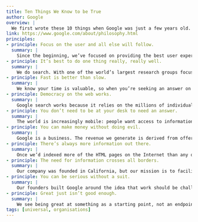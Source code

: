```yaml
---
title: Ten Things We Know to be True
author: Google
overview: |
  We first wrote these 10 things when Google was just a few years old. From time to time we revisit this list to see if it still holds true. We hope it does—and you can hold us to that. On the desk of every new Googler is a copy of these.
link: https://www.google.com/about/philosophy.html
principles:
- principle: Focus on the user and all else will follow.
  summary: |
    Since the beginning, we’ve focused on providing the best user experience possible. Whether we’re designing a new Internet browser or a new tweak to the look of the homepage, we take great care to ensure that they will ultimately serve you, rather than our own internal goal or bottom line. Our homepage interface is clear and simple, and pages load instantly. Placement in search results is never sold to anyone, and advertising is not only clearly marked as such, it offers relevant content and is not distracting. And when we build new tools and applications, we believe they should work so well you don’t have to consider how they might have been designed differently.
- principle: It’s best to do one thing really, really well.
  summary: |
    We do search. With one of the world’s largest research groups focused exclusively on solving search problems, we know what we do well, and how we could do it better. Through continued iteration on difficult problems, we’ve been able to solve complex issues and provide continuous improvements to a service that already makes finding information a fast and seamless experience for millions of people. Our dedication to improving search helps us apply what we’ve learned to new products, like Gmail and Google Maps. Our hope is to bring the power of search to previously unexplored areas, and to help people access and use even more of the ever-expanding information in their lives.
- principle: Fast is better than slow.
  summary: |
    We know your time is valuable, so when you’re seeking an answer on the web you want it right away–and we aim to please. We may be the only people in the world who can say our goal is to have people leave our website as quickly as possible. By shaving excess bits and bytes from our pages and increasing the efficiency of our serving environment, we’ve broken our own speed records many times over, so that the average response time on a search result is a fraction of a second. We keep speed in mind with each new product we release, whether it’s a mobile application or Google Chrome, a browser designed to be fast enough for the modern web. And we continue to work on making it all go even faster.
- principle: Democracy on the web works.
  summary: |
    Google search works because it relies on the millions of individuals posting links on websites to help determine which other sites offer content of value. We assess the importance of every web page using more than 200 signals and a variety of techniques, including our patented PageRank™ algorithm, which analyzes which sites have been “voted” to be the best sources of information by other pages across the web. As the web gets bigger, this approach actually improves, as each new site is another point of information and another vote to be counted. In the same vein, we are active in open source software development, where innovation takes place through the collective effort of many programmers.
- principle: You don’t need to be at your desk to need an answer.
  summary: |
    The world is increasingly mobile: people want access to information wherever they are, whenever they need it. We’re pioneering new technologies and offering new solutions for mobile services that help people all over the globe to do any number of tasks on their phone, from checking email and calendar events to watching videos, not to mention the several different ways to access Google search on a phone. In addition, we’re hoping to fuel greater innovation for mobile users everywhere with Android, a free, open source mobile platform. Android brings the openness that shaped the Internet to the mobile world. Not only does Android benefit consumers, who have more choice and innovative new mobile experiences, but it opens up revenue opportunities for carriers, manufacturers and developers.
- principle: You can make money without doing evil.
  summary: |
    Google is a business. The revenue we generate is derived from offering search technology to companies and from the sale of advertising displayed on our site and on other sites across the web. Hundreds of thousands of advertisers worldwide use AdWords to promote their products; hundreds of thousands of publishers take advantage of our AdSense program to deliver ads relevant to their site content. To ensure that we’re ultimately serving all our users (whether they are advertisers or not), we have a set of guiding principles for our advertising programs and practices: \n\n a. We don’t allow ads to be displayed on our results pages unless they are relevant where they are shown. And we firmly believe that ads can provide useful information if, and only if, they are relevant to what you wish to find–so it’s possible that certain searches won’t lead to any ads at all. \n\n b. We believe that advertising can be effective without being flashy. We don’t accept pop–up advertising, which interferes with your ability to see the content you’ve requested. We’ve found that text ads that are relevant to the person reading them draw much higher clickthrough rates than ads appearing randomly. Any advertiser, whether small or large, can take advantage of this highly targeted medium. \n\n c. Advertising on Google is always clearly identified as a “Sponsored Link,” so it does not compromise the integrity of our search results. We never manipulate rankings to put our partners higher in our search results and no one can buy better PageRank. Our users trust our objectivity and no short-term gain could ever justify breaching that trust.
- principle: There’s always more information out there.
  summary: |
    Once we’d indexed more of the HTML pages on the Internet than any other search service, our engineers turned their attention to information that was not as readily accessible. Sometimes it was just a matter of integrating new databases into search, such as adding a phone number and address lookup and a business directory. Other efforts required a bit more creativity, like adding the ability to search news archives, patents, academic journals, billions of images and millions of books. And our researchers continue looking into ways to bring all the world’s information to people seeking answers.
- principle: The need for information crosses all borders.
  summary: |
    Our company was founded in California, but our mission is to facilitate access to information for the entire world, and in every language. To that end, we have offices in more than 60 countries, maintain more than 180 Internet domains, and serve more than half of our results to people living outside the United States. We offer Google’s search interface in more than 130 languages, offer people the ability to restrict results to content written in their own language, and aim to provide the rest of our applications and products in as many languages and accessible formats as possible. Using our translation tools, people can discover content written on the other side of the world in languages they don’t speak. With these tools and the help of volunteer translators, we have been able to greatly improve both the variety and quality of services we can offer in even the most far–flung corners of the globe.
- principle: You can be serious without a suit.
  summary: |
    Our founders built Google around the idea that work should be challenging, and the challenge should be fun. We believe that great, creative things are more likely to happen with the right company culture–and that doesn’t just mean lava lamps and rubber balls. There is an emphasis on team achievements and pride in individual accomplishments that contribute to our overall success. We put great stock in our employees–energetic, passionate people from diverse backgrounds with creative approaches to work, play and life. Our atmosphere may be casual, but as new ideas emerge in a café line, at a team meeting or at the gym, they are traded, tested and put into practice with dizzying speed–and they may be the launch pad for a new project destined for worldwide use.
- principle: Great just isn’t good enough.
  summary: |
    We see being great at something as a starting point, not an endpoint. We set ourselves goals we know we can’t reach yet, because we know that by stretching to meet them we can get further than we expected. Through innovation and iteration, we aim to take things that work well and improve upon them in unexpected ways. For example, when one of our engineers saw that search worked well for properly spelled words, he wondered about how it handled typos. That led him to create an intuitive and more helpful spell checker. \n\n Even if you don’t know exactly what you’re looking for, finding an answer on the web is our problem, not yours. We try to anticipate needs not yet articulated by our global audience, and meet them with products and services that set new standards. When we launched Gmail, it had more storage space than any email service available. In retrospect offering that seems obvious–but that’s because now we have new standards for email storage. Those are the kinds of changes we seek to make, and we’re always looking for new places where we can make a difference. Ultimately, our constant dissatisfaction with the way things are becomes the driving force behind everything we do.
tags: [universal, organisations]
---
```

